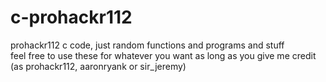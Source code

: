 # c-prohackr112
prohackr112 c code, just random functions and programs and stuff<br>
feel free to use these for whatever you want as long as you give me credit (as prohackr112, aaronryank or sir_jeremy)
